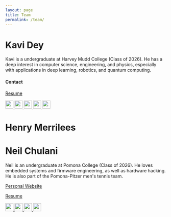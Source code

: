 ```yaml
---
layout: page
title: Team
permalink: /team/
---
```


# Kavi Dey

Kavi is a undergraduate at Harvey Mudd College (Class of 2026). He has a deep interest in computer science, engineering, and physics, especially with applications in deep learning, robotics, and quantum computing.

#### Contact
<!-- Personal Website -->

[Resume](https://raw.githubusercontent.com/kavidey/resume/main/one-column.pdf)

<a href="mailto:kaviasher@gmail.com">
<img src="https://raw.githubusercontent.com/FortAwesome/Font-Awesome/6.x/svgs/solid/envelope.svg" width="25" height="25">
</a>
<a href="https://github.com/kavidey/">
<img src="https://raw.githubusercontent.com/FortAwesome/Font-Awesome/6.x/svgs/brands/github.svg" width="25" height="25">
</a>
<a href="https://www.linkedin.com/in/kavidey/">
<img src="https://raw.githubusercontent.com/FortAwesome/Font-Awesome/6.x/svgs/brands/linkedin.svg" width="25" height="25">
</a>
<a href="https://www.youtube.com/c/kavidey">
<img src="https://raw.githubusercontent.com/FortAwesome/Font-Awesome/6.x/svgs/brands/youtube.svg" width="25" height="25">
</a>
<a href="https://vimeo.com/kavidey">
<img src="https://raw.githubusercontent.com/FortAwesome/Font-Awesome/6.x/svgs/brands/vimeo.svg" width="25" height="25">
</a>

# Henry Merrilees

# Neil Chulani

Neil is an undergraduate at Pomona College (Class of 2026). He loves embedded systems and firmware engineering, as well as hardware hacking. He is also part of the Pomona-Pitzer men's tennis team.

[Personal Website](https://tnnsbeast.github.io/Website/)

[Resume](https://raw.githubusercontent.com/TnnsBeast/Resume/main/Resume.pdf)

<a href="mailto:neil22@me.com">
<img src="https://raw.githubusercontent.com/FortAwesome/Font-Awesome/6.x/svgs/solid/envelope.svg" width="25" height="25">
</a>
<a href="https://github.com/TnnsBeast/">
<img src="https://raw.githubusercontent.com/FortAwesome/Font-Awesome/6.x/svgs/brands/github.svg" width="25" height="25">
</a>
<a href="https://www.linkedin.com/in/neilchulani/">
<img src="https://raw.githubusercontent.com/FortAwesome/Font-Awesome/6.x/svgs/brands/linkedin.svg" width="25" height="25">
</a>
<a href="https://www.youtube.com/channel/UC3RZ6IyR-SYlS8i5XP11t4A">
<img src="https://raw.githubusercontent.com/FortAwesome/Font-Awesome/6.x/svgs/brands/youtube.svg" width="25" height="25">
</a>
